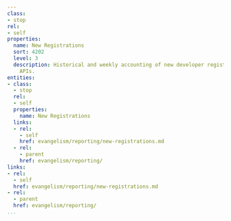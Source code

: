 ```yaml
---
class:
- stop
rel:
- self
properties:
  name: New Registrations
  sort: 4202
  level: 3
  description: Historical and weekly accounting of new developer registrations across
    APIs.
entities:
- class:
  - stop
  rel:
  - self
  properties:
    name: New Registrations
  links:
  - rel:
    - self
    href: evangelism/reporting/new-registrations.md
  - rel:
    - parent
    href: evangelism/reporting/
links:
- rel:
  - self
  href: evangelism/reporting/new-registrations.md
- rel:
  - parent
  href: evangelism/reporting/
...
```

